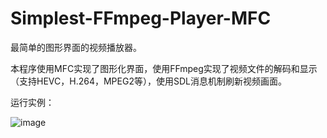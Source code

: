 # Simplest-FFmpeg-Player-MFC

最简单的图形界面的视频播放器。

本程序使用MFC实现了图形化界面，使用FFmpeg实现了视频文件的解码和显示（支持HEVC，H.264，MPEG2等），使用SDL消息机制刷新视频画面。

运行实例：

![image](https://github.com/UestcXiye/Simplest-FFmpeg-Player-MFC/assets/58623498/5a7b64e2-f2f0-41fd-943d-e0910343c5f7)
